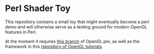 # Perl Shader Toy

This repository contains a small toy that might eventually become a perl demo and will otherwise serve as a testing ground for modern OpenGL features in Perl.

At the moment it requires [this branch](https://github.com/wchristian/OpenGL.pm/tree/gltut) of OpenGL.pm, as well as the framework in this [repository of OpenGL tutorials](https://github.com/wchristian/gltut).